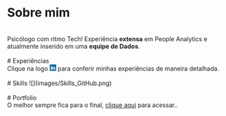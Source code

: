 <HEAD>
<!-- Global site tag (gtag.js) - Google Analytics -->
<script async src="https://www.googletagmanager.com/gtag/js?id=G-RBRM9841DW"></script>
<script>
  window.dataLayer = window.dataLayer || [];
  function gtag(){dataLayer.push(arguments);}
  gtag('js', new Date());

  gtag('config', 'G-RBRM9841DW');
</script>
</HEAD>

# Sobre mim 
<br>
Psicólogo com ritmo Tech! Experiência <b>extensa</b> em People Analytics e atualmente inserido em uma <b>equipe de Dados</b>.
<br><br>
# Experiências
<br>
Clique na logo <a href="https://www.linkedin.com/in/gtex/"><img src="images/linkedin_icon.png" width="3%" alt="Meu Linkedin!"></a> para conferir minhas experiências de maneira detalhada.            
<br><br>
# Skills 
![](images/Skills_GitHub.png)
<br><br>
# Portfolio
<br>
O melhor sempre fica para o final, <a href="https://gabrielteixeira2004.github.io/Gabriel-Portfolio/portfolio">clique aqui</a> para acessar..
